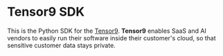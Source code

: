 # Tensor9 SDK

This is the Python SDK for the [Tensor9](https://www.tensor9.com/). **Tensor9** enables SaaS and AI vendors to easily run their software inside their customer's cloud, so that sensitive customer data stays private.